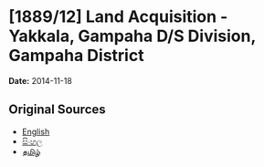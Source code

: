 # [1889/12] Land Acquisition - Yakkala, Gampaha D/S Division, Gampaha District

**Date:** 2014-11-18

## Original Sources

- [English](https://documents.gov.lk/view/extra-gazettes/2014/11/1889-12_E.pdf)
- [සිංහල](https://documents.gov.lk/view/extra-gazettes/2014/11/1889-12_S.pdf)
- [தமிழ்](https://documents.gov.lk/view/extra-gazettes/2014/11/1889-12_T.pdf)
